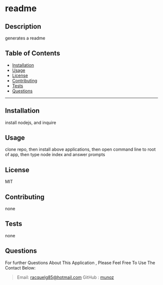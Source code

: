 # readme
  
  

  ## Description
  generates a readme 
  ## Table of Contents
  * [Installation](#Installation)
  * [Usage](#Usage)
  * [License](#license)
  * [Contributing](#Contributing)
  * [Tests](#Tests)
  * [Questions](#Questions)
  ***
  ## Installation
  install nodejs, and inquire 
  ## Usage
  clone repo, then install above applications, then open command line to root of app, then type node index and answer prompts
  
## License


  
  MIT
  ## Contributing
  none
  ## Tests
  none
  
  ## Questions
  For further Questions About This Application , Please Feel Free To Use The Contact Below:
  >Email: racquelg85@hotmail.com 
  >GitHub : [munoz](https://github.com/munoz)
  